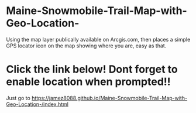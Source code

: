 # Maine-Snowmobile-Trail-Map-with-Geo-Location-
Using the map layer publically available on Arcgis.com, then places a simple GPS locator icon on the map showing where you are, easy as that. 

# Click the link below! Dont forget to enable location when prompted!!
Just go to https://jamez8088.github.io/Maine-Snowmobile-Trail-Map-with-Geo-Location-/index.html

